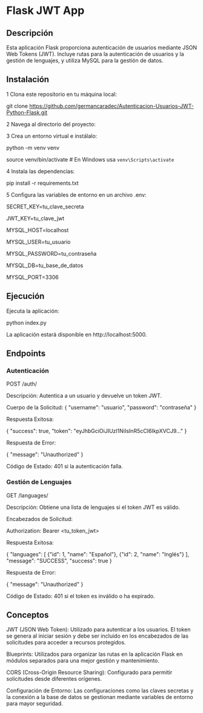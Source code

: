 # Flask JWT App

## Descripción

Esta aplicación Flask proporciona autenticación de usuarios mediante JSON Web Tokens (JWT). Incluye rutas para la autenticación de usuarios y la gestión de lenguajes, y utiliza MySQL para la gestión de datos.


## Instalación
1 Clona este repositorio en tu máquina local:

git clone https://github.com/germancaradec/Autenticacion-Usuarios-JWT-Python-Flask.git

2 Navega al directorio del proyecto:

3 Crea un entorno virtual e instálalo:

python -m venv venv

source venv/bin/activate   # En Windows usa `venv\Scripts\activate`

4 Instala las dependencias:

pip install -r requirements.txt

5 Configura las variables de entorno en un archivo .env:

SECRET_KEY=tu_clave_secreta

JWT_KEY=tu_clave_jwt

MYSQL_HOST=localhost

MYSQL_USER=tu_usuario

MYSQL_PASSWORD=tu_contraseña

MYSQL_DB=tu_base_de_datos

MYSQL_PORT=3306

## Ejecución

Ejecuta la aplicación:

python index.py

La aplicación estará disponible en http://localhost:5000.

## Endpoints

### Autenticación

POST /auth/

Descripción: Autentica a un usuario y devuelve un token JWT.

Cuerpo de la Solicitud:
{
  "username": "usuario",
  "password": "contraseña"
}

Respuesta Exitosa:

{
  "success": true,
  "token": "eyJhbGciOiJIUzI1NiIsInR5cCI6IkpXVCJ9..."
}

Respuesta de Error:

{
  "message": "Unauthorized"
}

Código de Estado: 401 si la autenticación falla.

### Gestión de Lenguajes

GET /languages/

Descripción: Obtiene una lista de lenguajes si el token JWT es válido.

Encabezados de Solicitud:

Authorization: Bearer <tu_token_jwt>

Respuesta Exitosa:

{
  "languages": [
    {"id": 1, "name": "Español"},
    {"id": 2, "name": "Inglés"}
  ],
  "message": "SUCCESS",
  "success": true
}

Respuesta de Error:

{
  "message": "Unauthorized"
}

Código de Estado: 401 si el token es inválido o ha expirado.

## Conceptos

JWT (JSON Web Token): Utilizado para autenticar a los usuarios. El token se genera al iniciar sesión y debe ser incluido en los encabezados de las solicitudes para acceder a recursos protegidos.

Blueprints: Utilizados para organizar las rutas en la aplicación Flask en módulos separados para una mejor gestión y mantenimiento.

CORS (Cross-Origin Resource Sharing): Configurado para permitir solicitudes desde diferentes orígenes.

Configuración de Entorno: Las configuraciones como las claves secretas y la conexión a la base de datos se gestionan mediante variables de entorno para mayor seguridad.